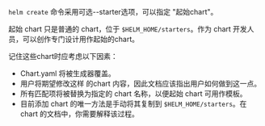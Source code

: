 `helm create` 命令采用可选--starter选项，可以指定 "起始chart"。

起始 chart 只是普通的 chart，位于 `$HELM_HOME/starters`。作为 chart 开发人员，可以创作专门设计用作起始的chart。

记住这些chart时应考虑以下因素：

- Chart.yaml 将被生成器覆盖。
- 用户将期望修改这样 的chart 内容，因此文档应该指出用户如何做到这一点。
- 所有匹配项将被替换为指定的 chart 名称，以便起始 chart 可用作模板。
- 目前添加 chart 的唯一方法是手动将其复制到 `$HELM_HOME/starters`。在 chart 的文档中，你需要解释该过程。
